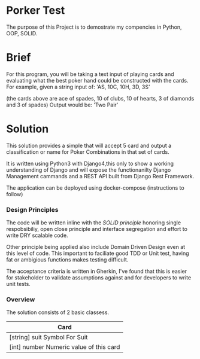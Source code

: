 # Porker Test
The purpose of this Project is to demostrate my compencies in Python, OOP, SOLID.

# Brief 

For this program, you will be taking a text input of playing cards and evaluating what the best poker
hand could be constructed with the cards.
For example, given a string input of:
'AS, 10C, 10H, 3D, 3S'

(the cards above are ace of spades, 10 of clubs, 10 of hearts, 3 of diamonds and 3 of spades)
Output would be: 'Two Pair'

# Solution 

This solution provides a simple that will accept 5 card and output a classification or name for Poker Combinations in that set of cards. 

It is written using Python3 with Django4,this only to show a working understanding of Django and will expose the functionanilty  Django Management cammands and a REST API built from Django Rest Framework. 

The application can be deployed using docker-compose (instructions to follow)

### Design Principles

The code will be written inline with the *SOLID principle* honoring single respobsibiliy, open close principle and interface segregation and effort to write DRY scalable code. 

Other principle being applied also include Domain Driven Design even at this level of code. This important to faciliate good TDD or Unit test, having fat or ambigious functions  makes testing difficult. 


The acceptance criteria is written in Gherkin, I've found that this is easier for stakeholder to validate assumptions against and for developers to write unit tests.

### Overview 
The solution consists of 2 basic classess. 

| Card |
|------|
| [string] suit Symbol For Suit |
| [int] number Numeric value of this card |
